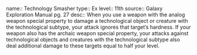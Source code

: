 name:: Technology Smasher 
type:: Ex
level:: 11th 
source:: Galaxy Exploration Manual pg. 27
desc:: When you use a weapon with the analog weapon special property to damage a technological object or creature with the technological subtype, your attack ignores that target’s hardness. If your weapon also has the archaic weapon special property, your attacks against technological objects and creatures with the technological subtype also deal additional damage to these targets equal to half your level.

